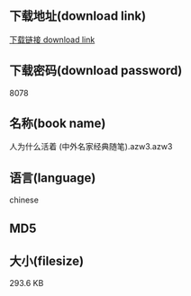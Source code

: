 ## 下载地址(download link)
[下载链接 download link](https://tutu365.netlify.app/?s=%E4%BA%BA%E4%B8%BA%E4%BB%80%E4%B9%88%E6%B4%BB%E7%9D%80+%28%E4%B8%AD%E5%A4%96%E5%90%8D%E5%AE%B6%E7%BB%8F%E5%85%B8%E9%9A%8F%E7%AC%94%29.azw3)

## 下载密码(download password)
8078

## 名称(book name)
人为什么活着 (中外名家经典随笔).azw3.azw3

## 语言(language)
chinese

## MD5


## 大小(filesize)
293.6 KB

